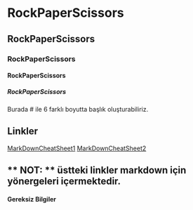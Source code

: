 # RockPaperScissors
## RockPaperScissors
### RockPaperScissors
#### RockPaperScissors
##### RockPaperScissors
Burada # ile 6 farklı boyutta başlık oluşturabiliriz.
## Linkler

[MarkDownCheatSheet1](https://github.com/adam-p/markdown-here/wiki/Markdown-Cheatsheet)
[MarkDownCheatSheet2](https://enterprise.github.com/downloads/en/markdown-cheatsheet.pdf)


** NOT: ** üstteki linkler markdown için yönergeleri içermektedir.
-----------------------------------------------------------------
#### Gereksiz Bilgiler
